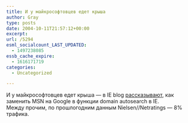 ```yaml
---
title: И у майкрософтовцев едет крыша
author: Gray
type: posts
date: 2004-10-11T21:57:12+00:00
excerpt:
url: /5294
esml_socialcount_LAST_UPDATED:
  - 1497238085
essb_cache_expire:
  - 1616171719
categories:
  - Uncategorized

---
```








И у майкрософтовцев едет крыша &#8212; в IE blog <a href="http://blogs.msdn.com/ie/archive/2004/10/08/240062.aspx" target="_blank">рассказывают</a>, как заменить MSN на Google в функции domain autosearch в IE.  
Между прочим, по прошлогодним данным Nielsen//Netratings &#8212; 8% трафика.